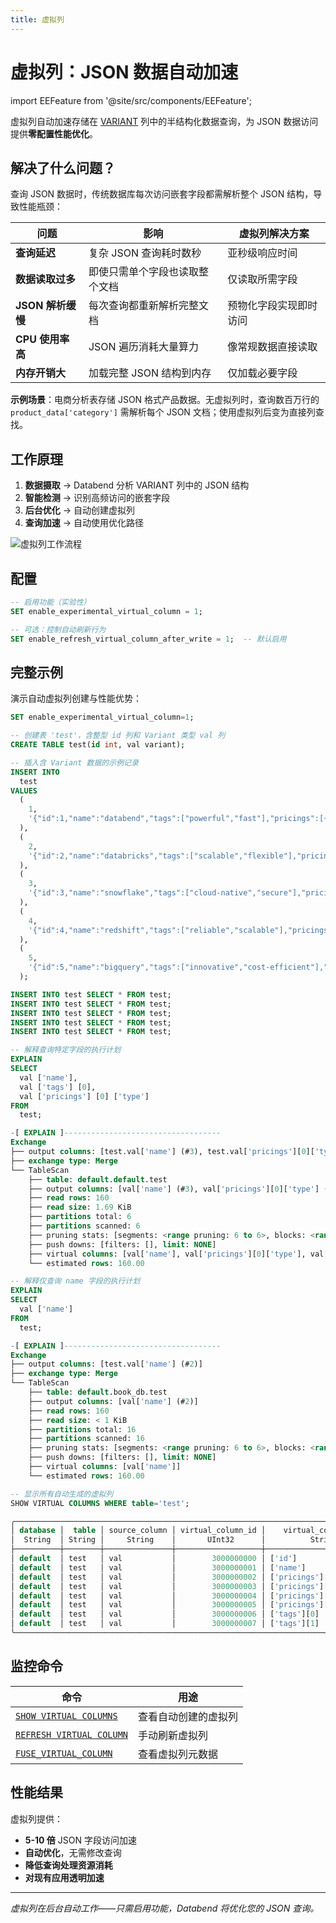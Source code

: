 ```yaml
---
title: 虚拟列
---
```


# 虚拟列：JSON 数据自动加速

import EEFeature from '@site/src/components/EEFeature';

<EEFeature featureName='VIRTUAL COLUMN'/>

虚拟列自动加速存储在 [VARIANT](/sql/sql-reference/data-types/variant) 列中的半结构化数据查询，为 JSON 数据访问提供**零配置性能优化**。

## 解决了什么问题？

查询 JSON 数据时，传统数据库每次访问嵌套字段都需解析整个 JSON 结构，导致性能瓶颈：

| 问题 | 影响 | 虚拟列解决方案 |
|---------|--------|------------------------|
| **查询延迟** | 复杂 JSON 查询耗时数秒 | 亚秒级响应时间 |
| **数据读取过多** | 即使只需单个字段也读取整个文档 | 仅读取所需字段 |
| **JSON 解析缓慢** | 每次查询都重新解析完整文档 | 预物化字段实现即时访问 |
| **CPU 使用率高** | JSON 遍历消耗大量算力 | 像常规数据直接读取 |
| **内存开销大** | 加载完整 JSON 结构到内存 | 仅加载必要字段 |

**示例场景**：电商分析表存储 JSON 格式产品数据。无虚拟列时，查询数百万行的 `product_data['category']` 需解析每个 JSON 文档；使用虚拟列后变为直接列查找。

## 工作原理

1. **数据摄取** → Databend 分析 VARIANT 列中的 JSON 结构
2. **智能检测** → 识别高频访问的嵌套字段  
3. **后台优化** → 自动创建虚拟列
4. **查询加速** → 自动使用优化路径

![虚拟列工作流程](/img/sql/virtual-column.png)

## 配置

```sql
-- 启用功能（实验性）
SET enable_experimental_virtual_column = 1;

-- 可选：控制自动刷新行为
SET enable_refresh_virtual_column_after_write = 1;  -- 默认启用
```

## 完整示例

演示自动虚拟列创建与性能优势：

```sql
SET enable_experimental_virtual_column=1;

-- 创建表 'test'，含整型 id 列和 Variant 类型 val 列
CREATE TABLE test(id int, val variant);

-- 插入含 Variant 数据的示例记录
INSERT INTO
  test
VALUES
  (
    1,
    '{"id":1,"name":"databend","tags":["powerful","fast"],"pricings":[{"type":"Standard","price":"Pay as you go"},{"type":"Enterprise","price":"Custom"}]}'
  ),
  (
    2,
    '{"id":2,"name":"databricks","tags":["scalable","flexible"],"pricings":[{"type":"Free","price":"Trial"},{"type":"Premium","price":"Subscription"}]}'
  ),
  (
    3,
    '{"id":3,"name":"snowflake","tags":["cloud-native","secure"],"pricings":[{"type":"Basic","price":"Pay per second"},{"type":"Enterprise","price":"Annual"}]}'
  ),
  (
    4,
    '{"id":4,"name":"redshift","tags":["reliable","scalable"],"pricings":[{"type":"On-Demand","price":"Pay per usage"},{"type":"Reserved","price":"1 year contract"}]}'
  ),
  (
    5,
    '{"id":5,"name":"bigquery","tags":["innovative","cost-efficient"],"pricings":[{"type":"Flat Rate","price":"Monthly"},{"type":"Flex","price":"Per query"}]}'
  );

INSERT INTO test SELECT * FROM test;
INSERT INTO test SELECT * FROM test;
INSERT INTO test SELECT * FROM test;
INSERT INTO test SELECT * FROM test;
INSERT INTO test SELECT * FROM test;

-- 解释查询特定字段的执行计划
EXPLAIN
SELECT
  val ['name'],
  val ['tags'] [0],
  val ['pricings'] [0] ['type']
FROM
  test;

-[ EXPLAIN ]-----------------------------------
Exchange
├── output columns: [test.val['name'] (#3), test.val['pricings'][0]['type'] (#5), test.val['tags'][0] (#8)]
├── exchange type: Merge
└── TableScan
    ├── table: default.default.test
    ├── output columns: [val['name'] (#3), val['pricings'][0]['type'] (#5), val['tags'][0] (#8)]
    ├── read rows: 160
    ├── read size: 1.69 KiB
    ├── partitions total: 6
    ├── partitions scanned: 6
    ├── pruning stats: [segments: <range pruning: 6 to 6>, blocks: <range pruning: 6 to 6>]
    ├── push downs: [filters: [], limit: NONE]
    ├── virtual columns: [val['name'], val['pricings'][0]['type'], val['tags'][0]]
    └── estimated rows: 160.00

-- 解释仅查询 name 字段的执行计划
EXPLAIN
SELECT
  val ['name']
FROM
  test;

-[ EXPLAIN ]-----------------------------------
Exchange
├── output columns: [test.val['name'] (#2)]
├── exchange type: Merge
└── TableScan
    ├── table: default.book_db.test
    ├── output columns: [val['name'] (#2)]
    ├── read rows: 160
    ├── read size: < 1 KiB
    ├── partitions total: 16
    ├── partitions scanned: 16
    ├── pruning stats: [segments: <range pruning: 6 to 6>, blocks: <range pruning: 16 to 16>]
    ├── push downs: [filters: [], limit: NONE]
    ├── virtual columns: [val['name']]
    └── estimated rows: 160.00

-- 显示所有自动生成的虚拟列
SHOW VIRTUAL COLUMNS WHERE table='test';

╭────────────────────────────────────────────────────────────────────────────────────────────────────────╮
│ database │  table │ source_column │ virtual_column_id │    virtual_column_name   │ virtual_column_type │
│  String  │ String │     String    │       UInt32      │          String          │        String       │
├──────────┼────────┼───────────────┼───────────────────┼──────────────────────────┼─────────────────────┤
│ default  │ test   │ val           │        3000000000 │ ['id']                   │ UInt64              │
│ default  │ test   │ val           │        3000000001 │ ['name']                 │ String              │
│ default  │ test   │ val           │        3000000002 │ ['pricings'][0]['price'] │ String              │
│ default  │ test   │ val           │        3000000003 │ ['pricings'][0]['type']  │ String              │
│ default  │ test   │ val           │        3000000004 │ ['pricings'][1]['price'] │ String              │
│ default  │ test   │ val           │        3000000005 │ ['pricings'][1]['type']  │ String              │
│ default  │ test   │ val           │        3000000006 │ ['tags'][0]              │ String              │
│ default  │ test   │ val           │        3000000007 │ ['tags'][1]              │ String              │
╰────────────────────────────────────────────────────────────────────────────────────────────────────────╯
```

## 监控命令

| 命令 | 用途 |
|---------|---------|
| [`SHOW VIRTUAL COLUMNS`](/sql/sql-commands/ddl/virtual-column/show-virtual-columns) | 查看自动创建的虚拟列 |
| [`REFRESH VIRTUAL COLUMN`](/sql/sql-commands/ddl/virtual-column/refresh-virtual-column) | 手动刷新虚拟列 |
| [`FUSE_VIRTUAL_COLUMN`](/sql/sql-functions/system-functions/fuse_virtual_column) | 查看虚拟列元数据 |

## 性能结果

虚拟列提供：
- **5-10 倍** JSON 字段访问加速
- **自动优化**，无需修改查询
- **降低查询处理资源消耗**
- **对现有应用透明加速**

---

*虚拟列在后台自动工作——只需启用功能，Databend 将优化您的 JSON 查询。*